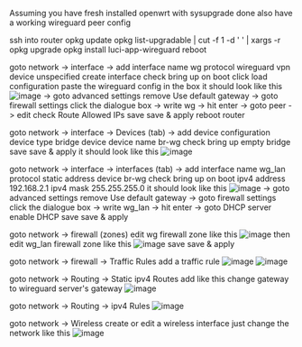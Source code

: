 Assuming you have fresh installed openwrt with sysupgrade done
also have a working wireguard peer config

ssh into router
opkg update
opkg list-upgradable | cut -f 1 -d ' ' | xargs -r opkg upgrade 
opkg install luci-app-wireguard
reboot

goto network -> interface -> add interface
name wg
protocol wireguard vpn
device unspecified
create interface
check bring up on boot
click load configuration
paste the wireguard config in the box
it should look like this
![image](https://github.com/potatosips/openwrt/assets/118026260/a79cec96-061c-447c-bfea-63b93c5cbb91)
-> goto advanced settings
remove Use default gateway
-> goto firewall settings
click the dialogue box -> write wg -> hit enter
-> goto peer -> edit 
check Route Allowed IPs
save 
save & apply
reboot router

goto network -> interface -> Devices (tab) -> add device configuration
device type bridge device
device name br-wg
check bring up empty bridge 
save
save & apply
it should look like this
![image](https://github.com/potatosips/openwrt/assets/118026260/fb2db1f0-28de-4737-a0ce-f8448814bde9)


goto network -> interface -> interfaces (tab) -> add interface
name wg_lan
protocol static address
device br-wg
check bring up on boot
ipv4 address 192.168.2.1
ipv4 mask 255.255.255.0
it should look like this
![image](https://github.com/potatosips/openwrt/assets/118026260/28021e59-f0e4-417c-b156-c1d958af36e6)
-> goto advanced settings
remove Use default gateway
-> goto firewall settings
click the dialogue box -> write wg_lan -> hit enter
-> goto DHCP server 
enable DHCP
save
save & apply

goto network -> firewall (zones)
edit wg firewall zone like this
![image](https://github.com/potatosips/openwrt/assets/118026260/0fab83b5-5c0b-4c3d-a422-234d42cf6618)
then edit wg_lan firewall zone like this
![image](https://github.com/potatosips/openwrt/assets/118026260/ae57eed2-ba39-4065-97d8-f7c00d42cb2a)
save
save & apply

goto network -> firewall -> Traffic Rules
add a traffic rule
![image](https://github.com/potatosips/openwrt/assets/118026260/83447302-ae1a-4282-9bf2-1d5d80736088)
![image](https://github.com/potatosips/openwrt/assets/118026260/53b8907e-5e25-4e06-9522-46ad90a7eb80)


goto network -> Routing -> Static ipv4 Routes
add like this
change gateway to wireguard server's gateway
![image](https://github.com/potatosips/openwrt/assets/118026260/2da329bd-6a5f-4462-b642-39d32722f0ad)

goto network -> Routing -> ipv4 Rules
![image](https://github.com/potatosips/openwrt/assets/118026260/72d4df10-506a-442d-b202-256b0284bc00)

goto network -> Wireless
create or edit a wireless interface
just change the network like this
![image](https://github.com/potatosips/openwrt/assets/118026260/fef0517e-431a-45ca-918b-529e6cd1a0c2)







